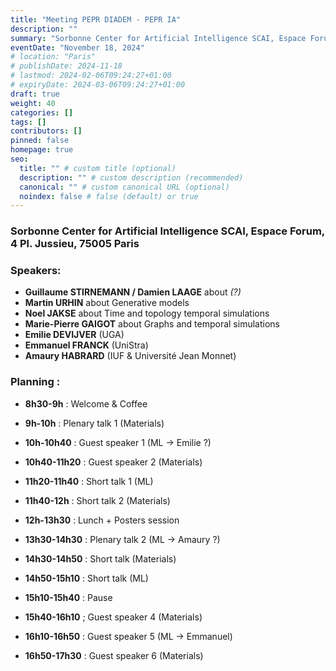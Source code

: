 ```yaml
---
title: "Meeting PEPR DIADEM - PEPR IA"
description: ""
summary: "Sorbonne Center for Artificial Intelligence SCAI, Espace Forum, 4 Pl. Jussieu, 75005 Paris"
eventDate: "November 18, 2024"
# location: "Paris"
# publishDate: 2024-11-18
# lastmod: 2024-02-06T09:24:27+01:00
# expiryDate: 2024-03-06T09:24:27+01:00
draft: true
weight: 40
categories: []
tags: []
contributors: []
pinned: false
homepage: true
seo:
  title: "" # custom title (optional)
  description: "" # custom description (recommended)
  canonical: "" # custom canonical URL (optional)
  noindex: false # false (default) or true
---
```


### Sorbonne Center for Artificial Intelligence SCAI, Espace Forum, 4 Pl. Jussieu, 75005 Paris

### Speakers:

- **Guillaume STIRNEMANN / Damien LAAGE** about *(?)*
- **Martin URHIN** about Generative models
- **Noel JAKSE** about Time and topology temporal simulations
- **Marie-Pierre GAIGOT** about Graphs and temporal simulations
- **Emilie DEVIJVER** (UGA)
- **Emmanuel FRANCK** (UniStra)
- **Amaury HABRARD** (IUF & Université Jean Monnet)

### Planning :

- **8h30-9h** : Welcome & Coffee

- **9h-10h** : Plenary talk 1 (Materials)
- **10h-10h40** : Guest speaker 1 (ML -> Emilie ?)
- **10h40-11h20** : Guest speaker 2 (Materials)
- **11h20-11h40** : Short talk 1 (ML)
- **11h40-12h** : Short talk 2 (Materials)

- **12h-13h30** : Lunch + Posters session

- **13h30-14h30** : Plenary talk 2 (ML -> Amaury ?)
- **14h30-14h50** : Short talk  (Materials)
- **14h50-15h10** : Short talk (ML)

- **15h10-15h40** : Pause

- **15h40-16h10** ; Guest speaker 4 (Materials)
- **16h10-16h50** : Guest speaker 5 (ML -> Emmanuel)
- **16h50-17h30** : Guest speaker 6 (Materials)

<br/>
